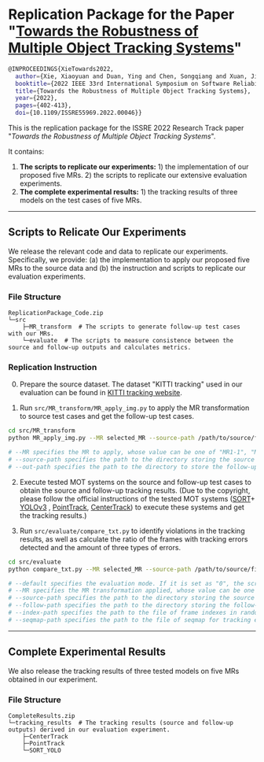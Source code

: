 # **Replication Package for the Paper "[Towards the Robustness of Multiple Object Tracking Systems](https://ieeexplore.ieee.org/document/9978989)"**

```bash
@INPROCEEDINGS{XieTowards2022,
  author={Xie, Xiaoyuan and Duan, Ying and Chen, Songqiang and Xuan, Jifeng},
  booktitle={2022 IEEE 33rd International Symposium on Software Reliability Engineering (ISSRE)}, 
  title={Towards the Robustness of Multiple Object Tracking Systems}, 
  year={2022},
  pages={402-413},
  doi={10.1109/ISSRE55969.2022.00046}}
```

This is the replication package for the ISSRE 2022 Research Track paper "*Towards the Robustness of Multiple Object Tracking Systems*". 

It contains: 
1. **The scripts to replicate our experiments:** 1) the implementation of our proposed five MRs. 2) the scripts to replicate our extensive evaluation experiments.
2. **The complete experimental results:** 1) the tracking results of three models on the test cases of five MRs. 

------

## Scripts to Relicate Our Experiments

We release the relevant code and data to replicate our experiments. Specifically, we provide: (a) the implementation to apply our proposed five MRs to the source data and (b) the instruction and scripts to replicate our evaluation experiments.


### File Structure

```
ReplicationPackage_Code.zip
└─src
    ├─MR_transform  # The scripts to generate follow-up test cases with our MRs. 
    └─evaluate  # The scripts to measure consistence between the source and follow-up outputs and calculates metrics. 
```

### Replication Instruction

0. Prepare the source dataset. The dataset "KITTI tracking" used in our evaluation can be found in [KITTI tracking website](http://www.cvlibs.net/datasets/kitti/eval_tracking.php).

1. Run `src/MR_transform/MR_apply_img.py`  to apply the MR transformation to source test cases and get the follow-up test cases.
```bash
cd src/MR_transform
python MR_apply_img.py --MR selected_MR --source-path /path/to/source/files --out-path /path/to/follow-up/files

# --MR specifies the MR to apply, whose value can be one of "MR1-1", "MR1-2", "MR2-1", "MR2-2", and "MR2-3".
# --source-path specifies the path to the directory storing the source test cases (the path of dataset KITTI tracking).
# --out-path specifies the path to the directory to store the follow-up test cases generated with the selected MR. 
```

2. Execute tested MOT systems on the source and follow-up test cases to obtain the source and follow-up tracking results. 
(Due to the copyright, please follow the official instructions of the tested MOT systems ([SORT](https://github.com/abewley/sort)+ [YOLOv3](https://github.com/ultralytics/yolov3) , [PointTrack](https://github.com/detectRecog/PointTrack), [CenterTrack](https://github.com/xingyizhou/CenterTrack)) to execute these systems and get the tracking results.)

3. Run `src/evaluate/compare_txt.py`  to identify violations in the tracking results, as well as calculate the ratio of the frames with tracking errors detected and the amount of three types of errors. 
```bash
cd src/evaluate
python compare_txt.py --MR selected_MR --source-path /path/to/source/files --follow-path /path/to/follow-up/files --index-path /path/to/index/file --seqmap-path /path/to/seqmap/file --default test_type

# --default specifies the evaluation mode. If it is set as "0", the scripts will summarize all the test results (we have provided the complete tracking results in our evaluation to illustrate the directory structure of the test results supported by this mode); while if it is set as "1", you can use the other parameters to evaluate your own test results. 
# --MR specifies the MR transformation applied, whose value can be one of "MR1-1", "MR1-2", "MR2-1", "MR2-2", and "MR2-3".
# --source-path specifies the path to the directory storing the source tracking results derived from step 2.
# --follow-path specifies the path to the directory storing the follow-up tracking results derived from step 2. 
# --index-path specifies the path to the file of frame indexes in random experiments (MR1-2. MR2-1, MR2-2, MR2-3). We have provided an example of indexes in "index_test.txt". You can put your own frame indexes in this file.
# --seqmap-path specifies the path to the file of seqmap for tracking evaluation. We have provided an example of seqmap in "random_exp.seqmap". It can be used for MR1-2. MR2-1, MR2-2, MR2-3.
```

------

## Complete Experimental Results

We also release the tracking results of three tested models on five MRs obtained in our experiment. 

### File Structure

```
CompleteResults.zip
└─tracking_results  # The tracking results (source and follow-up outputs) derived in our evaluation experiment. 
    ├─CenterTrack
    ├─PointTrack
    └─SORT_YOLO
````
